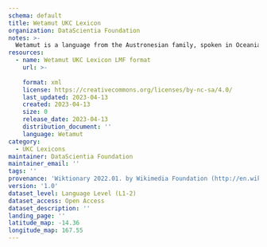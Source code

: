 ```yaml
---
schema: default
title: Wetamut UKC Lexicon
organization: DataScientia Foundation
notes: >-
  Wetamut is a language from the Austronesian family, spoken in Oceania. The UKC Lexicon of Wetamut is represented as a lexico-semantic network. It consists of words, word senses, synsets, as well as sense-level and synset-level relationships.
resources:
  - name: Wetamut UKC Lexicon LMF format
    url: >-
      
    format: xml
    license: https://creativecommons.org/licenses/by-nc-sa/4.0/
    last_updated: 2023-04-13
    created: 2023-04-13
    size: 0
    release_date: 2023-04-13
    distribution_document: ''
    language: Wetamut
category:
  - UKC Lexicons
maintainer: DataScientia Foundation
maintainer_email: ''
tags: ''
provenance: 'Wiktionary 2022.01. by Wikimedia Foundation (http://en.wiktionary.org); Princeton WordNet 2.1 by Princeton University (https://wordnet.princeton.edu)'
version: '1.0'
dataset_level: Language Level (L1-2)
dataset_access: Open Access
dataset_description: ''
landing_page: ''
latitude_map: -14.36
longitude_map: 167.55
---
```

